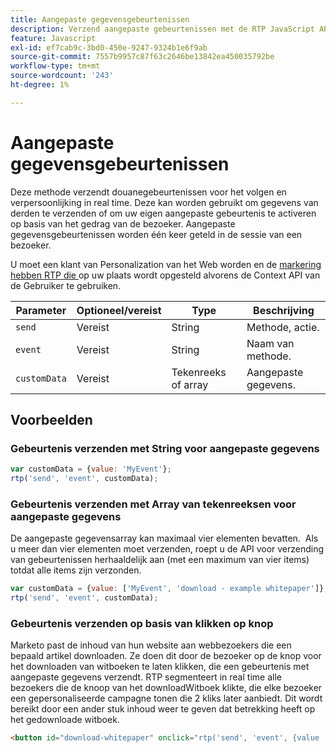 ```yaml
---
title: Aangepaste gegevensgebeurtenissen
description: Verzend aangepaste gebeurtenissen met de RTP JavaScript API voor Web Personalization, met parameters, tekenreeks- of arraygegevens tot vier items en op klikken gebaseerde triggers.
feature: Javascript
exl-id: ef7cab9c-3bd0-450e-9247-9324b1e6f9ab
source-git-commit: 7557b9957c87f63c2646be13842ea450035792be
workflow-type: tm+mt
source-wordcount: '243'
ht-degree: 1%

---
```


# Aangepaste gegevensgebeurtenissen

Deze methode verzendt douanegebeurtenissen voor het volgen en verpersoonlijking in real time. Deze kan worden gebruikt om gegevens van derden te verzenden of om uw eigen aangepaste gebeurtenis te activeren op basis van het gedrag van de bezoeker. Aangepaste gegevensgebeurtenissen worden één keer geteld in de sessie van een bezoeker.

U moet een klant van Personalization van het Web worden en de [ markering hebben RTP die ](https://experienceleague.adobe.com/en/docs/marketo/using/product-docs/web-personalization/rtp-tag-implementation/deploy-the-rtp-javascript) op uw plaats wordt opgesteld alvorens de Context API van de Gebruiker te gebruiken.

| Parameter | Optioneel/vereist | Type | Beschrijving |
|---|---|---|---|
| `send` | Vereist | String | Methode, actie. |
| `event` | Vereist | String | Naam van methode. |
| `customData` | Vereist | Tekenreeks of array | Aangepaste gegevens. |

## Voorbeelden

### Gebeurtenis verzenden met String voor aangepaste gegevens

```javascript
var customData = {value: 'MyEvent'};
rtp('send', 'event', customData);
```

### Gebeurtenis verzenden met Array van tekenreeksen voor aangepaste gegevens

De aangepaste gegevensarray kan maximaal vier elementen bevatten.  Als u meer dan vier elementen moet verzenden, roept u de API voor verzending van gebeurtenissen herhaaldelijk aan (met een maximum van vier items) totdat alle items zijn verzonden.

```javascript
var customData = {value: ['MyEvent', 'download - example whitepaper']};
rtp('send', 'event', customData);
```

### Gebeurtenis verzenden op basis van klikken op knop

Marketo past de inhoud van hun website aan webbezoekers die een bepaald artikel downloaden. Ze doen dit door de bezoeker op de knop voor het downloaden van witboeken te laten klikken, die een gebeurtenis met aangepaste gegevens verzendt. RTP segmenteert in real time alle bezoekers die de knoop van het downloadWitboek klikte, die elke bezoeker een gepersonaliseerde campagne tonen die 2 kliks later aanbiedt. Dit wordt bereikt door een ander stuk inhoud weer te geven dat betrekking heeft op het gedownloade witboek.

```html
<button id="download-whitepaper" onclick="rtp('send', 'event', {value :'download - example whitepaper'})">Download</button>
```

